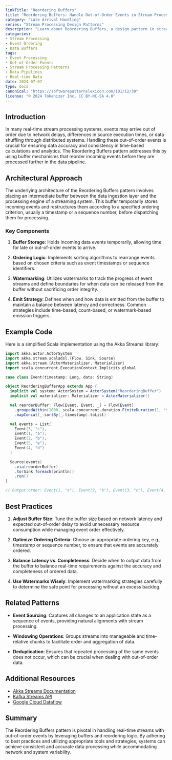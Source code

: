 ```yaml
---
linkTitle: "Reordering Buffers"
title: "Reordering Buffers: Handle Out-of-Order Events in Stream Processing"
category: "Late Arrival Handling"
series: "Stream Processing Design Patterns"
description: "Learn about Reordering Buffers, a design pattern in stream processing to handle out-of-order events using buffers that rearrange data based on timestamps or sequence numbers before delivering them for processing."
categories:
- Stream Processing
- Event Ordering
- Data Buffers
tags:
- Event Processing
- Out-of-Order Events
- Stream Processing Patterns
- Data Pipelines
- Real-time Data
date: 2024-07-07
type: docs
canonical: "https://softwarepatternslexicon.com/101/12/30"
license: "© 2024 Tokenizer Inc. CC BY-NC-SA 4.0"
---
```


## Introduction

In many real-time stream processing systems, events may arrive out of order due to network delays, differences in source execution times, or data shuffling through distributed systems. Handling these out-of-order events is crucial for ensuring data accuracy and consistency in time-based calculations and analytics. The Reordering Buffers pattern addresses this by using buffer mechanisms that reorder incoming events before they are processed further in the data pipeline.

## Architectural Approach

The underlying architecture of the Reordering Buffers pattern involves placing an intermediate buffer between the data ingestion layer and the processing engine of a streaming system. This buffer temporarily stores incoming events and restructures them according to a specified ordering criterion, usually a timestamp or a sequence number, before dispatching them for processing.

### Key Components

1. **Buffer Storage**: Holds incoming data events temporarily, allowing time for late or out-of-order events to arrive.

2. **Ordering Logic**: Implements sorting algorithms to rearrange events based on chosen criteria such as event timestamps or sequence identifiers.

3. **Watermarking**: Utilizes watermarks to track the progress of event streams and define boundaries for when data can be released from the buffer without sacrificing order integrity.

4. **Emit Strategy**: Defines when and how data is emitted from the buffer to maintain a balance between latency and correctness. Common strategies include time-based, count-based, or watermark-based emission triggers.

## Example Code

Here is a simplified Scala implementation using the Akka Streams library:

```scala
import akka.actor.ActorSystem
import akka.stream.scaladsl.{Flow, Sink, Source}
import akka.stream.{ActorMaterializer, Materializer}
import scala.concurrent.ExecutionContext.Implicits.global

case class Event(timestamp: Long, data: String)

object ReorderingBufferApp extends App {
  implicit val system: ActorSystem = ActorSystem("ReorderingBuffer")
  implicit val materializer: Materializer = ActorMaterializer()

  val reorderBuffer: Flow[Event, Event, _] = Flow[Event]
    .groupedWithin(1000, scala.concurrent.duration.FiniteDuration(1, "second"))
    .mapConcat(_.sortBy(_.timestamp).toList)

  val events = List(
    Event(3, "c"),
    Event(1, "a"),
    Event(2, "b"),
    Event(5, "e"),
    Event(4, "d")
  )

  Source(events)
    .via(reorderBuffer)
    .to(Sink.foreach(println))
    .run()
}

// Output order: Event(1, "a"), Event(2, "b"), Event(3, "c"), Event(4, "d"), Event(5, "e")
```

## Best Practices

1. **Adjust Buffer Size**: Tune the buffer size based on network latency and expected out-of-order delay to avoid unnecessary resource consumption while managing event order effectively.

2. **Optimize Ordering Criteria**: Choose an appropriate ordering key, e.g., timestamp or sequence number, to ensure that events are accurately ordered.

3. **Balance Latency vs. Completeness**: Decide when to output data from the buffer to balance real-time requirements against the accuracy and completeness of ordered data.

4. **Use Watermarks Wisely**: Implement watermarking strategies carefully to determine the safe point for processing without an excess backlog.

## Related Patterns

- **Event Sourcing**: Captures all changes to an application state as a sequence of events, providing natural alignments with stream processing.
  
- **Windowing Operations**: Groups streams into manageable and time-relative chunks to facilitate order and aggregation of data.

- **Deduplication**: Ensures that repeated processing of the same events does not occur, which can be crucial when dealing with out-of-order data.

## Additional Resources

- [Akka Streams Documentation](https://doc.akka.io/docs/akka/current/stream/index.html)
- [Kafka Streams API](https://kafka.apache.org/documentation/streams/)
- [Google Cloud Dataflow](https://cloud.google.com/dataflow/docs/)

## Summary

The Reordering Buffers pattern is pivotal in handling real-time streams with out-of-order events by leveraging buffers and reordering logic. By adhering to best practices and utilizing appropriate tools and strategies, systems can achieve consistent and accurate data processing while accommodating network and system variability.
